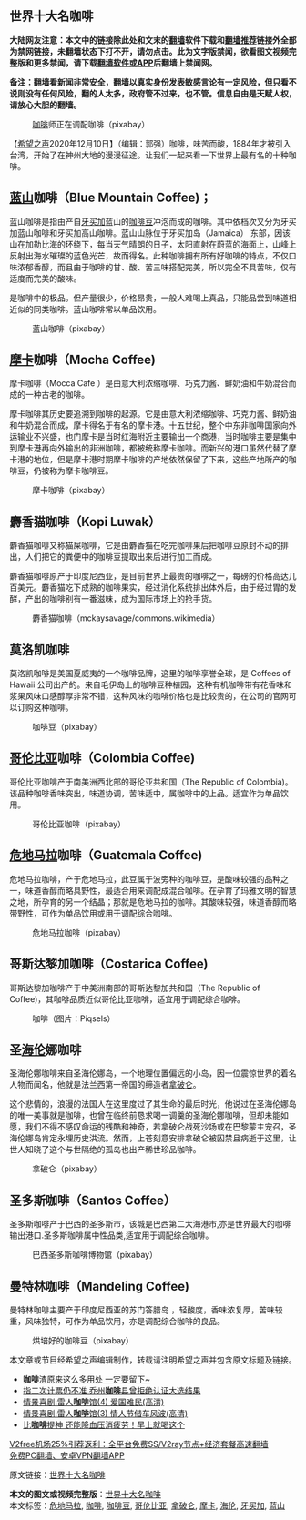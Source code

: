  <h2>世界十大名咖啡</h2> <p class="notice"><b>大陆网友注意：本文中的链接除此处和文末的<a href="https://github.com/bannedbook/fanqiang" >翻墙</a>软件下载和<a href="https://github.com/killgcd/justmysocks/blob/master/README.md">翻墙推荐</a>链接外全部为禁网链接，未翻墙状态下打不开，请勿点击。此为文字版禁闻，欲看图文视频完整版和更多禁闻，请下载<a href="https://github.com/bannedbook/fanqiang">翻墙软件或APP</a>后翻墙上禁闻网。</p><p>备注：翻墙看新闻非常安全，翻墙以真实身份发表敏感言论有一定风险，但只看不说则没有任何风险，翻的人太多，政府管不过来，也不管。信息自由是天赋人权，请放心大胆的翻墙。</b></p>  <div class="entry"> <figure><figcaption><a href="https://www.bannedbook.org/bnews/tag/%e5%92%96%e5%95%a1/" class="st_tag internal_tag" rel="tag" title="标签 咖啡 下的日志">咖啡</a>师正在调配咖啡（pixabay）</figcaption></figure> <p>【<span class='wp_keywordlink_affiliate'><a href="https://www.soundofhope.org" title="希望之声" target="_blank">希望之声</a></span>2020年12月10日】（编辑：郭强）咖啡，味苦而酸，1884年才被引入台湾，开始了在神州大地的漫漫征途。让我们一起来看一下世界上最有名的十种咖啡。</p> <h2><a href="https://www.bannedbook.org/bnews/tag/%E8%93%9D%E5%B1%B1/" class="st_tag internal_tag" rel="tag" title="标签 蓝山 下的日志">蓝山</a>咖啡（Blue Mountain Coffee)；</h2> <p>蓝山咖啡是指由产自<a href="https://www.bannedbook.org/bnews/tag/%E7%89%99%E4%B9%B0%E5%8A%A0/" class="st_tag internal_tag" rel="tag" title="标签 牙买加 下的日志">牙买加</a>蓝山的<a href="https://www.bannedbook.org/bnews/tag/%E5%92%96%E5%95%A1%E8%B1%86/" class="st_tag internal_tag" rel="tag" title="标签 咖啡豆 下的日志">咖啡豆</a>冲泡而成的咖啡。其中依档次又分为牙买加蓝山咖啡和牙买加高山咖啡。蓝山山脉位于牙买加岛（Jamaica） 东部，因该山在加勒比海的环绕下，每当天气晴朗的日子，太阳直射在蔚蓝的海面上，山峰上反射出海水璀璨的蓝色光芒，故而得名。此种咖啡拥有所有好咖啡的特点，不仅口味浓郁香醇，而且由于咖啡的甘、酸、苦三味搭配完美，所以完全不具苦味，仅有适度而完美的酸味。</p> <p>是咖啡中的极品。但产量很少，价格昂贵，一般人难喝上真品，只能品尝到味道相近似的同类咖啡。蓝山咖啡常以单品饮用。</p> <figure><figcaption>蓝山咖啡（pixabay）</figcaption></figure> <h2><a href="https://www.bannedbook.org/bnews/tag/%E6%91%A9%E5%8D%A1/" class="st_tag internal_tag" rel="tag" title="标签 摩卡 下的日志">摩卡</a>咖啡（Mocha Coffee)</h2> <p>摩卡咖啡（Mocca Cafe ）是由意大利浓缩咖啡、巧克力酱、鲜奶油和牛奶混合而成的一种古老的咖啡。</p>  <p>摩卡咖啡其历史要追溯到咖啡的起源。它是由意大利浓缩咖啡、巧克力酱、鲜奶油和牛奶混合而成，摩卡得名于有名的摩卡港。十五世纪，整个中东非咖啡国家向外运输业不兴盛，也门摩卡是当时红海附近主要输出一个商港，当时咖啡主要是集中到摩卡港再向外输出的非洲咖啡，都被统称摩卡咖啡。而新兴的港口虽然代替了摩卡港的地位，但是摩卡港时期摩卡咖啡的产地依然保留了下来，这些产地所产的咖啡豆，仍被称为摩卡咖啡豆。</p> <figure><figcaption>摩卡咖啡（pixabay）</figcaption></figure> <h2>麝香猫咖啡（Kopi Luwak）</h2> <p>麝香猫咖啡又称猫屎咖啡，它是由麝香猫在吃完咖啡果后把咖啡豆原封不动的排出，人们把它的粪便中的咖啡豆提取出来后进行加工而成。</p> <p>麝香猫咖啡原产于印度尼西亚，是目前世界上最贵的咖啡之一，每磅的价格高达几百美元。麝香猫吃下成熟的咖啡果实，经过消化系统排出体外后，由于经过胃的发酵，产出的咖啡别有一番滋味，成为国际市场上的抢手货。</p> <figure><figcaption>麝香猫咖啡（mckaysavage/commons.wikimedia）</figcaption></figure> <h2>莫洛凯咖啡</h2> <p>莫洛凯咖啡是美国夏威夷的一个咖啡品牌，这里的咖啡享誉全球，是 Coffees of Hawaii 公司出产的。来自毛伊岛上的咖啡豆种植园，这种有机咖啡带有花香味和浆果风味口感醇厚非常不错，这种风味的咖啡价格也是比较贵的，在公司的官网可以订购这种咖啡。</p>  <figure><figcaption>咖啡豆（pixabay）</figcaption></figure> <h2><a href="https://www.bannedbook.org/bnews/tag/%e5%93%a5%e4%bc%a6%e6%af%94%e4%ba%9a/" class="st_tag internal_tag" rel="tag" title="标签 哥伦比亚 下的日志">哥伦比亚</a>咖啡（Colombia Coffee)</h2> <p>哥伦比亚咖啡产于南美洲西北部的哥伦亚共和国（The Republic of Colombia)。该品种咖啡香味突出，味道协调，苦味适中，属咖啡中的上品。适宜作为单品饮用。</p> <figure><figcaption>哥伦比亚咖啡（pixabay）</figcaption></figure> <h2><a href="https://www.bannedbook.org/bnews/tag/%E5%8D%B1%E5%9C%B0%E9%A9%AC%E6%8B%89/" class="st_tag internal_tag" rel="tag" title="标签 危地马拉 下的日志">危地马拉</a>咖啡（Guatemala Coffee)</h2> <p>危地马拉咖啡，产于危地马拉，此豆属于波旁种的咖啡豆，是酸味较强的品种之一，味道香醇而略具野性，最适合用来调配成混合咖啡。在孕育了玛雅文明的智慧之地，所孕育的另一个结晶；那就是危地马拉的咖啡。其酸味较强，味道香醇而略带野性，可作为单品饮用或用于调配综合咖啡。</p> <figure><figcaption>危地马拉咖啡（pixabay）</figcaption></figure> <h2>哥斯达黎加咖啡（Costarica Coffee)</h2> <p>哥斯达黎加咖啡产于中美洲南部的哥斯达黎加共和国（The Republic of Coffee)，其咖啡品质近似哥伦比亚咖啡，适宜用于调配综合咖啡。</p> <figure><figcaption>咖啡（图片：Piqsels）</figcaption></figure> <h2>圣<a href="https://www.bannedbook.org/bnews/tag/%E6%B5%B7%E4%BC%A6/" class="st_tag internal_tag" rel="tag" title="标签 海伦 下的日志">海伦</a>娜咖啡</h2> <p>圣海伦娜咖啡来自圣海伦娜岛，一个地理位置偏远的小岛，因一位震惊世界的着名人物而闻名，他就是法兰西第一帝国的缔造者<a href="https://www.bannedbook.org/bnews/tag/%E6%8B%BF%E7%A0%B4%E4%BB%91/" class="st_tag internal_tag" rel="tag" title="标签 拿破仑 下的日志">拿破仑</a>。</p>  <p>这个悲情的，浪漫的法国人在这里度过了其生命的最后时光，他说过在圣海伦娜岛的唯一美事就是咖啡，也曾在临终前恳求喝一调羹的圣海伦娜咖啡，但却未能如愿，我们不得不感叹命运的残酷和神奇，若拿破仑战死沙场或在巴黎蒙主宠召，圣海伦娜岛肯定永埋历史洪流。然而，上苍刻意安排拿破仑被囚禁且病逝于这里，让世人知晓了这个与世隔绝的孤岛也出产稀世珍品咖啡。</p> <figure><figcaption>拿破仑（pixabay）</figcaption></figure> <h2>圣多斯咖啡（Santos Coffee）</h2> <p>圣多斯咖啡产于巴西的圣多斯市，该城是巴西第二大海港市,亦是世界最大的咖啡输出港口.圣多斯咖啡属中性品类,适宜用于调配综合咖啡。</p> <figure><figcaption>巴西圣多斯咖啡博物馆（pixabay）</figcaption></figure> <h2>曼特林咖啡（Mandeling Coffee)</h2> <p>曼特林咖啡主要产于印度尼西亚的苏门答腊岛 ，轻酸度，香味浓复厚，苦味较重，风味独特，可作为单品饮用，亦是调配综合咖啡的良品。</p> <figure><figcaption>烘培好的咖啡豆（pixabay）</figcaption></figure> <p>本文章或节目经希望之声编辑制作，转载请注明希望之声并包含原文标题及链接。</p>  <ul class='op-related-articles' title='相关阅读'> <li><a href='https://www.bannedbook.org/bnews/comments/20201210/1445273.html' target='_blank'><b>咖啡</b>渣原来这么多用处 一定要留下~</a></li> <li><a href='https://www.bannedbook.org/bnews/comments/20201210/1444999.html' target='_blank'>指二次计票仍不准 乔州<b>咖啡</b>县曾拒绝认证大选结果</a></li> <li><a href='https://www.bannedbook.org/bnews/bannedvideo/20201206/1442743.html' target='_blank'>情景喜剧:雷人<b>咖啡</b>馆(4) 爱国难民(高清)</a></li> <li><a href='https://www.bannedbook.org/bnews/bannedvideo/20201206/1442716.html' target='_blank'>情景喜剧:雷人<b>咖啡</b>馆(3) 情人节借车风波(高清)</a></li> <li><a href='https://www.bannedbook.org/bnews/health/20201203/1441296.html' target='_blank'>比<b>咖啡</b>提神 还能降血压消疲劳！早上就喝这个</a></li> </ul> <p class="texttj"> <a href="https://github.com/bannedbook/fanqiang/wiki/V2ray%E6%9C%BA%E5%9C%BA" target="_blank">V2free机场25%引荐返利：全平台免费SS/V2ray节点+经济套餐高速翻墙</a><br/> <a href="https://github.com/bannedbook/fanqiang/wiki/%E7%A6%81%E9%97%BB%E7%BD%91%E5%AE%89%E5%8D%93%E7%BF%BB%E5%A2%99%E6%96%B0%E9%97%BBAPP" target="_blank">免费PC翻墙、安卓VPN翻墙APP</a></p><p>原文链接：<a class="src_link"  href="https://www.soundofhope.org/post/442894" target="_blank">世界十大名咖啡</a></p><a name='sharetosocial'></a>       <div><b>本文的图文或视频完整版</b>：<a href='https://www.bannedbook.org/bnews/comments/20201210/1445360.html'>世界十大名咖啡</a></div>  </div><!--END ENTRY--> <div class="postfooter"> <div>本文标签：<a href="https://www.bannedbook.org/bnews/tag/%E5%8D%B1%E5%9C%B0%E9%A9%AC%E6%8B%89/" rel="tag">危地马拉</a>, <a href="https://www.bannedbook.org/bnews/tag/%e5%92%96%e5%95%a1/" rel="tag">咖啡</a>, <a href="https://www.bannedbook.org/bnews/tag/%E5%92%96%E5%95%A1%E8%B1%86/" rel="tag">咖啡豆</a>, <a href="https://www.bannedbook.org/bnews/tag/%e5%93%a5%e4%bc%a6%e6%af%94%e4%ba%9a/" rel="tag">哥伦比亚</a>, <a href="https://www.bannedbook.org/bnews/tag/%E6%8B%BF%E7%A0%B4%E4%BB%91/" rel="tag">拿破仑</a>, <a href="https://www.bannedbook.org/bnews/tag/%E6%91%A9%E5%8D%A1/" rel="tag">摩卡</a>, <a href="https://www.bannedbook.org/bnews/tag/%E6%B5%B7%E4%BC%A6/" rel="tag">海伦</a>, <a href="https://www.bannedbook.org/bnews/tag/%E7%89%99%E4%B9%B0%E5%8A%A0/" rel="tag">牙买加</a>, <a href="https://www.bannedbook.org/bnews/tag/%E8%93%9D%E5%B1%B1/" rel="tag">蓝山</a></div>  </div><!--END POSTFOOTER--> 